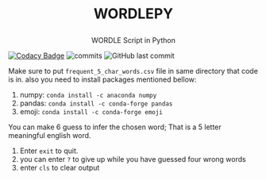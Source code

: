 # <a name="WORDLEPY"></a><p align="center">WORDLEPY</p>
<p align="center">WORDLE Script in Python</p>

[![Codacy Badge](https://app.codacy.com/project/badge/Grade/e607d3cbfd10434383a9cb2d04b530ed)](https://www.codacy.com?utm_source=github.com&amp;utm_medium=referral&amp;utm_content=shayandavoodii/WORDLEPY&amp;utm_campaign=Badge_Grade)
![commits](https://badgen.net/github/commits/shayandavoodii/WORDLEPY/main)
<img alt="GitHub last commit" src="https://img.shields.io/github/last-commit/shayandavoodii/WORDLEPY/main">

Make sure to put `frequent_5_char_words.csv` file in same directory that code is in. also you need to install packages mentioned bellow:  
1. numpy: `conda install -c anaconda numpy`
2. pandas: `conda install -c conda-forge pandas`
3. emoji: `conda install -c conda-forge emoji`  

You can make 6 guess to infer the chosen word; That is a 5 letter meaningful english word.
1. Enter `exit` to quit. 
2. you can enter `?` to give up while you have guessed four wrong words
3. enter `cls` to clear output
